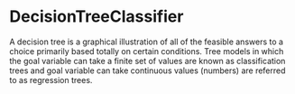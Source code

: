 # DecisionTreeClassifier

A decision tree is a graphical illustration of all of the feasible answers to a choice primarily based totally on certain conditions. Tree models in which the goal variable can take a finite set of values are known as classification trees and goal variable can take continuous values (numbers) are referred to as regression trees.
